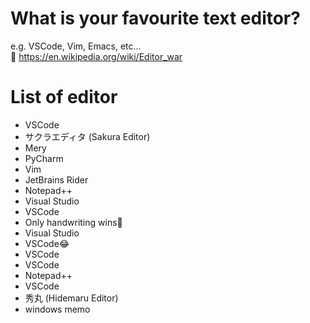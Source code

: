 # What is your favourite text editor?

e.g. VSCode, Vim, Emacs, etc...  
🤗 <https://en.wikipedia.org/wiki/Editor_war>  

# List of editor

- VSCode
- サクラエディタ (Sakura Editor)
- Mery
- PyCharm
- Vim
- JetBrains Rider
- Notepad++
- Visual Studio
- VSCode
- Only handwriting wins👊
- Visual Studio
- VSCode😂
- VSCode
- VSCode
- Notepad++
- VSCode
- 秀丸 (Hidemaru Editor)
- windows memo
